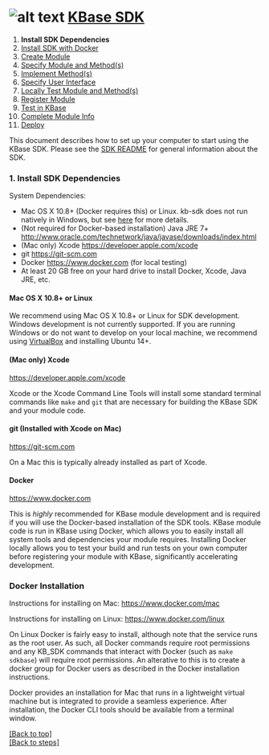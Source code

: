 # <A NAME="top"></A>![alt text](https://avatars2.githubusercontent.com/u/1263946?v=3&s=84 "KBase") [KBase SDK](../README.md)

1. **Install SDK Dependencies**
2. [Install SDK with Docker](kb_sdk_dockerized_install.md)
3. [Create Module](kb_sdk_create_module.md)
4. [Specify Module and Method(s)](kb_sdk_edit_module.md)
5. [Implement Method(s)](kb_sdk_impl_methods.md)
6. [Specify User Interface](kb_sdk_make_ui.md)
7. [Locally Test Module and Method(s)](kb_sdk_local_test_module.md)
8. [Register Module](kb_sdk_register_module.md)
9. [Test in KBase](kb_sdk_test_in_kbase.md)
10. [Complete Module Info](kb_sdk_complete_module_info.md)
11. [Deploy](kb_sdk_deploy.md)


This document describes how to set up your computer to start using the KBase SDK. Please see the [SDK README](https://github.com/kbase/kb_sdk/blob/master/README.md) for general information about the SDK.

### 1. Install SDK Dependencies

System Dependencies:
- Mac OS X 10.8+ (Docker requires this) or Linux.  kb-sdk does not run natively in Windows, but see [here](FAQ.md#windows) for more details.
- (Not required for Docker-based installation) Java JRE 7+ http://www.oracle.com/technetwork/java/javase/downloads/index.html
- (Mac only) Xcode https://developer.apple.com/xcode
- git https://git-scm.com
- Docker https://www.docker.com (for local testing)
- At least 20 GB free on your hard drive to install Docker, Xcode, Java JRE, etc.

#### Mac OS X 10.8+ or Linux
We recommend using Mac OS X 10.8+ or Linux for SDK development.
Windows development is not currently supported.  If you are running Windows or do not want to develop on your local machine, we recommend using [VirtualBox](https://www.virtualbox.org) and installing Ubuntu 14+.

#### (Mac only) Xcode
https://developer.apple.com/xcode

Xcode or the Xcode Command Line Tools will install some standard terminal commands like `make` and `git` that are necessary for building the KBase SDK and your module code.

#### git (Installed with Xcode on Mac)
https://git-scm.com

On a Mac this is typically already installed as part of Xcode.

#### <A NAME="docker"></A>Docker

https://www.docker.com

This is *highly* recommended for KBase module development and is required if you will use the Docker-based installation of the SDK tools. KBase module code is run in KBase using Docker, which allows you to easily install all system tools and dependencies your module requires. Installing Docker locally allows you to test your build and run tests on your own computer before registering your module with KBase, significantly accelerating development.

### Docker Installation

Instructions for installing on Mac: https://www.docker.com/mac

Instructions for installing on Linux: https://www.docker.com/linux

On Linux Docker is fairly easy to install, although note that the service runs as the root user. As such, all Docker commands require root permissions and any KB_SDK commands that interact with Docker (such as `make sdkbase`) will require root permissions. An alterative to this is to create a docker group for Docker users as described in the Docker installation instructions.

Docker provides an installation for Mac that runs in a lightweight virtual machine but is integrated to provide a seamless experience.  After installation, the
Docker CLI tools should be available from a terminal window.


[\[Back to top\]](#top)<br>
[\[Back to steps\]](../README.md#steps)
